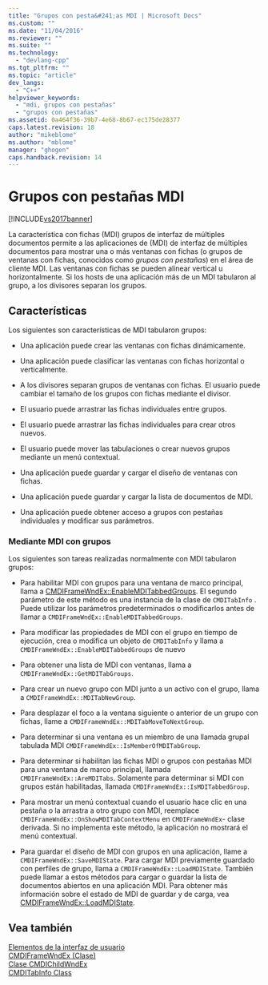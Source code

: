 ```yaml
---
title: "Grupos con pesta&#241;as MDI | Microsoft Docs"
ms.custom: ""
ms.date: "11/04/2016"
ms.reviewer: ""
ms.suite: ""
ms.technology: 
  - "devlang-cpp"
ms.tgt_pltfrm: ""
ms.topic: "article"
dev_langs: 
  - "C++"
helpviewer_keywords: 
  - "mdi, grupos con pestañas"
  - "grupos con pestañas"
ms.assetid: 0a464f36-39b7-4e68-8b67-ec175de28377
caps.latest.revision: 18
author: "mikeblome"
ms.author: "mblome"
manager: "ghogen"
caps.handback.revision: 14
---
```

# Grupos con pesta&#241;as MDI
[!INCLUDE[vs2017banner](../assembler/inline/includes/vs2017banner.md)]

La característica con fichas \(MDI\) grupos de interfaz de múltiples documentos permite a las aplicaciones de \(MDI\) de interfaz de múltiples documentos para mostrar una o más ventanas con fichas \(o grupos de ventanas con fichas, conocidos como *grupos con pestañas*\) en el área de cliente MDI.  Las ventanas con fichas se pueden alinear vertical u horizontalmente.  Si los hosts de una aplicación más de un MDI tabularon al grupo, a los divisores separan los grupos.  
  
## Características  
 Los siguientes son características de MDI tabularon grupos:  
  
-   Una aplicación puede crear las ventanas con fichas dinámicamente.  
  
-   Una aplicación puede clasificar las ventanas con fichas horizontal o verticalmente.  
  
-   A los divisores separan grupos de ventanas con fichas.  El usuario puede cambiar el tamaño de los grupos con fichas mediante el divisor.  
  
-   El usuario puede arrastrar las fichas individuales entre grupos.  
  
-   El usuario puede arrastrar las fichas individuales para crear otros nuevos.  
  
-   El usuario puede mover las tabulaciones o crear nuevos grupos mediante un menú contextual.  
  
-   Una aplicación puede guardar y cargar el diseño de ventanas con fichas.  
  
-   Una aplicación puede guardar y cargar la lista de documentos de MDI.  
  
-   Una aplicación puede obtener acceso a grupos con pestañas individuales y modificar sus parámetros.  
  
### Mediante MDI con grupos  
 Los siguientes son tareas realizadas normalmente con MDI tabularon grupos:  
  
-   Para habilitar MDI con grupos para una ventana de marco principal, llama a [CMDIFrameWndEx::EnableMDITabbedGroups](../Topic/CMDIFrameWndEx::EnableMDITabbedGroups.md).  El segundo parámetro de este método es una instancia de la clase de `CMDITabInfo` .  Puede utilizar los parámetros predeterminados o modificarlos antes de llamar a `CMDIFrameWndEx::EnableMDITabbedGroups`.  
  
-   Para modificar las propiedades de MDI con el grupo en tiempo de ejecución, crea o modifica un objeto de `CMDITabInfo` y llama a `CMDIFrameWndEx::EnableMDITabbedGroups` de nuevo  
  
-   Para obtener una lista de MDI con ventanas, llama a `CMDIFrameWndEx::GetMDITabGroups`.  
  
-   Para crear un nuevo grupo con MDI junto a un activo con el grupo, llama a `CMDIFrameWndEx::MDITabNewGroup`.  
  
-   Para desplazar el foco a la ventana siguiente o anterior de un grupo con fichas, llame a `CMDIFrameWndEx::MDITabMoveToNextGroup`.  
  
-   Para determinar si una ventana es un miembro de una llamada grupal tabulada MDI `CMDIFrameWndEx::IsMemberOfMDITabGroup`.  
  
-   Para determinar si habilitan las fichas MDI o grupos con pestañas MDI para una ventana de marco principal, llamada `CMDIFrameWndEx::AreMDITabs`.  Solamente para determinar si MDI con grupos están habilitadas, llamada `CMDIFrameWndEx::IsMDITabbedGroup`.  
  
-   Para mostrar un menú contextual cuando el usuario hace clic en una pestaña o la arrastra a otro grupo con MDI, reemplace `CMDIFrameWndEx::OnShowMDITabContextMenu` en `CMDIFrameWndEx`\- clase derivada.  Si no implementa este método, la aplicación no mostrará el menú contextual.  
  
-   Para guardar el diseño de MDI con grupos en una aplicación, llame a `CMDIFrameWndEx::SaveMDIState`.  Para cargar MDI previamente guardado con perfiles de grupo, llama a `CMDIFrameWndEx::LoadMDIState`.  También puede llamar a estos métodos para cargar o guardar la lista de documentos abiertos en una aplicación MDI.  Para obtener más información sobre el estado de MDI de guardar y de carga, vea [CMDIFrameWndEx::LoadMDIState](../Topic/CMDIFrameWndEx::LoadMDIState.md).  
  
## Vea también  
 [Elementos de la interfaz de usuario](../mfc/user-interface-elements-mfc.md)   
 [CMDIFrameWndEx \(Clase\)](../mfc/reference/cmdiframewndex-class.md)   
 [Clase CMDIChildWndEx](../mfc/reference/cmdichildwndex-class.md)   
 [CMDITabInfo Class](../mfc/reference/cmditabinfo-class.md)